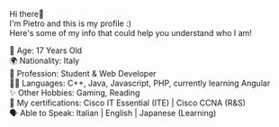 Hi there👋<br>
I'm Pietro and this is my profile :)<br>
Here's some of my info that could help you understand who I am!<br>

🎂 Age: 17 Years Old<br>
🌍 Nationality: Italy<br>
👀 Profession: Student & Web Developer<br>
👨‍💻 Languages: C++, Java, Javascript, PHP, currently learning Angular<br>
✨ Other Hobbies: Gaming, Reading<br>
📝 My certifications: Cisco IT Essential (ITE) | Cisco CCNA (R&S)<br>
🗣️ Able to Speak: Italian | English | Japanese (Learning)

